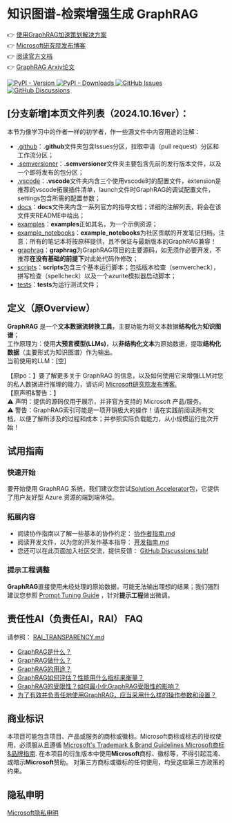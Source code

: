 # 知识图谱-检索增强生成 GraphRAG

👉 [使用GraphRAG加速策划解决方案](https://github.com/Azure-Samples/graphrag-accelerator) <br/>
👉 [Microsoft研究院发布博客](https://www.microsoft.com/en-us/research/blog/graphrag-unlocking-llm-discovery-on-narrative-private-data/)<br/>
👉 [阅读官方文档](https://microsoft.github.io/graphrag)<br/>
👉 [GraphRAG Arxiv论文](https://arxiv.org/pdf/2404.16130)

<div align="left">
  <a href="https://pypi.org/project/graphrag/">
    <img alt="PyPI - Version" src="https://img.shields.io/pypi/v/graphrag">
  </a>
  <a href="https://pypi.org/project/graphrag/">
    <img alt="PyPI - Downloads" src="https://img.shields.io/pypi/dm/graphrag">
  </a>
  <a href="https://github.com/microsoft/graphrag/issues">
    <img alt="GitHub Issues" src="https://img.shields.io/github/issues/microsoft/graphrag">
  </a>
  <a href="https://github.com/microsoft/graphrag/discussions">
    <img alt="GitHub Discussions" src="https://img.shields.io/github/discussions/microsoft/graphrag">
  </a>
</div>

## [分支新增]本页文件列表（2024.10.16ver）：

本节为像学习中的作者一样的初学者，作一些源文件中内容用途的注解：

- [.github](/.github)：**.github**文件夹包含Issues分区，拉取申请（pull request）分区和工作流分区；
- [.semversioner](/.semversioner)：**.semversioner**文件夹主要包含先前的发行版本文件，以及一个即将发布的包分区；
- [.vscode](/.vscode)：**.vscode**文件夹内含三个使用vscode时的配置文件，extension是推荐的vscode拓展插件清单，launch文件时GraphRAG的调试配置文件，settings包含所需的配置参数；
- [docs](/docs)：**docs**文件夹内含一系列官方的指导文档；详细的注解列表，将会在该文件夹README中给出；
- [examples](/examples)：**examples**正如其名，为一个示例资源；
- [example_notebooks](/examples_notebooks/community_contrib)：**example_notebooks**为社区贡献的开发笔记归档。注意：所有的笔记本将按原样提供，且不保证与最新版本的GraphRAG兼容！
- [graphrag](/graphrag)：**graphrag**为GraphRAG项目的主要源码，如无须作必要开发，不推荐**在没有基础的前提下**对此处代码作修改；
- [scripts](/scripts)：**scripts**包含三个基本运行脚本；包括版本检查（semvercheck），拼写检查（spellcheck）以及一个azurite模拟器启动脚本；
- [tests](/tests)：**tests**为运行测试文件；

## 定义（原Overview）

**GraphRAG** 是一个**文本数据流转换工具**，主要功能为将文本数据**结构化**为**知识图谱**；<br>
工作原理为：使用**大预言模型(LLMs)**，以**非结构化文本**为原始数据，提取**结构化数据**（主要形式为知识图谱）作为输出。<br>
当前使用的LLM：[空]

【原po：】要了解更多关于 GraphRAG 的信息，以及如何使用它来增强LLM对您的私人数据进行推理的能力，请访问 <a href="https://www.microsoft.com/en-us/research/blog/graphrag-unlocking-llm-discovery-on-narrative-private-data/" target="_blank">Microsoft研究院发布博客.</a><br>
【原声明&警告：】<br>
⚠️ 声明：提供的源码仅用于展示，并非官方支持的 Microsoft 产品/服务。<br>
⚠️ 警告：GraphRAG索引可能是一项开销极大的操作！请在实践前阅读所有文档，以便了解所涉及的过程和成本；并参照实际负载能力，从小规模运行批次开始！

## 试用指南
### 快速开始

要开始使用 GraphRAG 系统，我们建议您尝试[Solution Accelerator](https://github.com/Azure-Samples/graphrag-accelerator)包，它提供了用户友好型 Azure 资源的端到端体验。

### 拓展内容
- 阅读协作指南以了解一些基本的协作约定： [协作者指南.md](./协作者指南.md)
- 阅读开发文件，以为您的开发作基本指导： [开发指南.md](./开发指南.md)
- 您还可以在此页面加入社区交流，提供反馈： [GitHub Discussions tab!](https://github.com/microsoft/graphrag/discussions)

### 提示工程调整

**GraphRAG**直接使用未经处理的原始数据，可能无法输出理想的结果；我们强烈建议您参照 [Prompt Tuning Guide](https://microsoft.github.io/graphrag/posts/prompt_tuning/overview/) ，针对**提示工程**做出微调。

## 责任性AI（负责任AI，RAI） FAQ

请参照： [RAI_TRANSPARENCY.md](./RAI_TRANSPARENCY.md)

- [GraphRAG是什么？](./RAI_TRANSPARENCY.md#what-is-graphrag)
- [GraphRAG做什么？](./RAI_TRANSPARENCY.md#what-can-graphrag-do)
- [GraphRAG的用途？](./RAI_TRANSPARENCY.md#what-are-graphrags-intended-uses)
- [GraphRAG如何评估？性能用什么指标来衡量？](./RAI_TRANSPARENCY.md#how-was-graphrag-evaluated-what-metrics-are-used-to-measure-performance)
- [GraphRAG的受限性？如何最小化GraphRAG受限性的影响？](./RAI_TRANSPARENCY.md#what-are-the-limitations-of-graphrag-how-can-users-minimize-the-impact-of-graphrags-limitations-when-using-the-system)
- [为了有效并负责任地使用GraphRAG，应当采用什么样的操作参数和设置？](./RAI_TRANSPARENCY.md#what-operational-factors-and-settings-allow-for-effective-and-responsible-use-of-graphrag)

## 商业标识

本项目可能包含项目、产品或服务的商标或徽标。Microsoft商标或标志的授权使用，必须服从且遵循
[Microsoft's Trademark & Brand Guidelines Microsoft商标&品牌指南](https://www.microsoft.com/en-us/legal/intellectualproperty/trademarks/usage/general).
在本项目的衍生版本中使用**Microsoft**商标、徽标等，不得引起混淆、或暗示**Microsoft**赞助。
对第三方商标或徽标的任何使用，均受这些第三方政策的约束。

## 隐私申明

[Microsoft隐私申明](https://privacy.microsoft.com/en-us/privacystatement)
